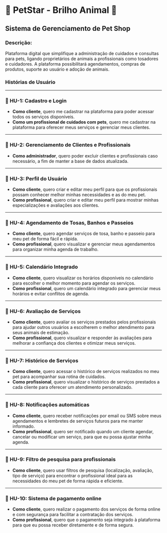 # 🌟 **PetStar - Brilho Animal** 🌟

## **Sistema de Gerenciamento de Pet Shop**

### **Descrição:**

Plataforma digital que simplifique a administração de cuidados e consultas para pets, ligando proprietários de animais a profissionais como tosadores e cuidadores. A plataforma possibilitará agendamentos, compras de produtos, suporte ao usuário e adoção de animais.

### **Histórias de Usuário**

---

### 🐾 **HU-1: Cadastro e Login**
- **Como cliente**, quero me cadastrar na plataforma para poder acessar todos os serviços disponíveis.
- **Como um profissional de cuidados com pets**, quero me cadastrar na plataforma para oferecer meus serviços e gerenciar meus clientes.

---

### 🐾 **HU-2: Gerenciamento de Clientes e Profissionais**
- **Como administrador**, quero poder excluir clientes e profissionais caso necessário, a fim de manter a base de dados atualizada.

---

### 🐾 **HU-3: Perfil do Usuário**
- **Como cliente**, quero criar e editar meu perfil para que os profissionais possam conhecer melhor minhas necessidades e as do meu pet.
- **Como profissional**, quero criar e editar meu perfil para mostrar minhas especializações e avaliações aos clientes.

---

### 🐾 **HU-4: Agendamento de Tosas, Banhos e Passeios**
- **Como cliente**, quero agendar serviços de tosa, banho e passeio para meu pet de forma fácil e rápida.
- **Como profissional**, quero visualizar e gerenciar meus agendamentos para organizar minha agenda de trabalho.

---

### 🐾 **HU-5: Calendário Integrado**
- **Como cliente**, quero visualizar os horários disponíveis no calendário para escolher o melhor momento para agendar os serviços.
- **Como profissional**, quero um calendário integrado para gerenciar meus horários e evitar conflitos de agenda.

---

### 🐾 **HU-6: Avaliação de Serviços**
- **Como cliente**, quero avaliar os serviços prestados pelos profissionais para ajudar outros usuários a escolherem o melhor atendimento para seus animais de estimação.
- **Como profissional**, quero visualizar e responder às avaliações para melhorar a confiança dos clientes e otimizar meus serviços.

---

### 🐾 **HU-7: Histórico de Serviços**
- **Como cliente**, quero acessar o histórico de serviços realizados no meu pet para acompanhar sua rotina de cuidados.
- **Como profissional**, quero visualizar o histórico de serviços prestados a cada cliente para oferecer um atendimento personalizado.

---

### 🐾 **HU-8: Notificações automáticas**
- **Como cliente**, quero receber notificações por email ou SMS sobre meus agendamentos e lembretes de serviços futuros para me manter informado.
- **Como profissional**, quero ser notificado quando um cliente agendar, cancelar ou modificar um serviço, para que eu possa ajustar minha agenda.

---

### 🐾 **HU-9: Filtro de pesquisa para profissionais**
- **Como cliente**, quero usar filtros de pesquisa (localização, avaliação, tipo de serviço) para encontrar o profissional ideal para as necessidades do meu pet de forma rápida e eficiente.

---

### 🐾 **HU-10: Sistema de pagamento online**
- **Como cliente**, quero realizar o pagamento dos serviços de forma online e com segurança para facilitar a contratação dos serviços.
- **Como profissional**, quero que o pagamento seja integrado à plataforma para que eu possa receber diretamente e de forma segura.